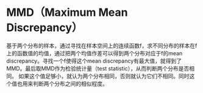# MMD（Maximum Mean Discrepancy）

基于两个分布的样本，通过寻找在样本空间上的连续函数f，求不同分布的样本在f上的函数值的均值，通过把两个均值作差可以得到两个分布对应于f的mean discrepancy。寻找一个f使得这个mean discrepancy有最大值，就得到了MMD。最后取MMD作为检验统计量（test statistic），从而判断两个分布是否相同。
如果这个值足够小，就认为两个分布相同，否则就认为它们不相同。同时这个值也用来判断两个分布之间的相似程度。
